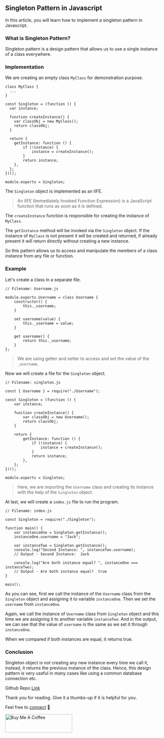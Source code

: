 ## Singleton Pattern in Javascript

In this article, you will learn how to implement a singleton pattern in Javascript.

### What is Singleton Pattern?

Singleton pattern is a design pattern that allows us to use a single instance of a class everywhere.

### Implementation

We are creating an empty class `MyClass` for demonstration purpose.

```
class MyClass {
  ...
}

const Singleton = (function () {
  var instance;

  function createInstance() {
	var classObj = new MyClass();
	return classObj;
  }

  return {
	getInstance: function () {
		if (!instance) {
			instance = createInstance();
		}
		return instance;
	},
  };
})();

module.exports = Singleton;
``` 

The `Singleton` object is implemented as an IIFE.

> An IIFE (Immediately Invoked Function Expression) is a JavaScript function that runs as soon as it is defined.

The `createInstance` function is responsible for creating the instance of `MyClass`.

The `getInstance` method will be invoked via the `Singleton` object. If the instance of `MyClass` is not present it will be created and returned, if already present it will return directly without creating a new instance.

So this pattern allows us to access and manipulate the members of a class instance from any file or function.

### Example

Let's create a class in a separate file.

```
// Filename: Username.js

module.exports.Username = class Username {
	constructor() {
		this._username;
	}

	set username(value) {
		this._username = value;
	}

	get username() {
		return this._username;
	}
};

``` 

> We are using getter and setter to access and set the value of the `_username`.


Now we will create a file for the `Singleton` object.

```
// Filename: singleton.js

const { Username } = require("./Username");

const Singleton = (function () {
	var instance;

	function createInstance() {
		var classObj = new Username();
		return classObj;
	}

	return {
		getInstance: function () {
			if (!instance) {
				instance = createInstance();
			}
			return instance;
		},
	};
})();

module.exports = Singleton;
``` 

> Here, we are importing the `Username` class and creating its instance with the help of the `Singleton` object.

At last, we will create a `index.js` file to run the program.


```
// Filename: index.js

const Singleton = require("./Singleton");

function main() {
	var instanceOne = Singleton.getInstance();
	instanceOne.username = "Jack";

	var instanceTwo = Singleton.getInstance();
	console.log("Second Instance: ", instanceTwo.username);
    // Output - Second Instance:  Jack

	console.log("Are both instance equal? ", instanceOne === instanceTwo);
    // Output - Are both instance equal?  true
}

main();
``` 

As you can see, first we call the instance of the `Username` class from the `Singleton` object and assigning it to variable `instanceOne`.
Then we set the `username` from `instanceOne`.

Again, we call the instance of `Username` class from `Singleton` object and this time we are assigning it to another variable `instanceTwo`. And in the output, we can see that the value of `username` is the same as we set it through `instanceOne`.

When we compared if both instances are equal, it returns true.

### Conclusion

Singleton object is not creating any new instance every time we call it, instead, it returns the previous instance of the class. Hence, this design pattern is very useful in many cases like using a common database connection etc.

Github Repo [Link](https://github.com/bibekkakati/blogs-projects/tree/main/javascript/singleton-pattern)

Thank you for reading. Give it a thumbs-up if it is helpful for you.

Feel free to [connect](https://bibekkakati.me) 👋

<a href="https://www.buymeacoffee.com/bibekkakati" target="_blank"><img src="https://cdn.buymeacoffee.com/buttons/v2/default-yellow.png" alt="Buy Me A Coffee" style="height: 60px !important;width: 217px !important;" ></a>
